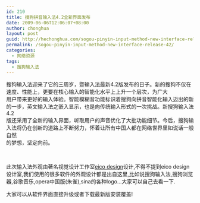 ```yaml
---
id: 210
title: 搜狗拼音输入法4.2全新界面发布
date: 2009-06-06T12:06:07+08:00
author: chonghua
layout: post
guid: http://hechonghua.com/sogou-pinyin-input-method-new-interface-release-42/
permalink: /sogou-pinyin-input-method-new-interface-release-42/
categories:
  - 网络资源
tags:
  - 搜狗输入法
---
```

搜狗输入法迎来了它的三周岁，暨输入法最新4.2版发布的日子。新的搜狗不仅在速度、性能上，更要在核心输入的智能化水平上上升一个层次，为广大  
用户带来更好的输入体验。智能模糊音功能标识着搜狗向拼音智能化输入迈出的新的一步，英文输入法之嵌入显示，也是向传统输入形式的一次挑战。新搜狗输入法4.2  
版还采用了全新的输入界面，听取用户的声音优化了大批功能细节。今后，搜狗输入法将仍在创新的道路上不断努力，怀着让所有中国人都在网络世界里如说话一般自然  
的梦想，坚定向前。

<!--more-->

&nbsp;

此次输入法外观由著名视觉设计工作室<a href="http://www.eicodesign.com/index.htm" target="_blank">eico design</a>设计,不得不提到eico design设计室,我们使用的很多软件的外观设计都是出自这里,比如说搜狗输入法,搜狗浏览器,谷歌音乐,opera中国版(朱雀),sina的各种logo...大家可以自己去看一下.

大家可以从软件界面直接升级或者下载最新版安装覆盖!